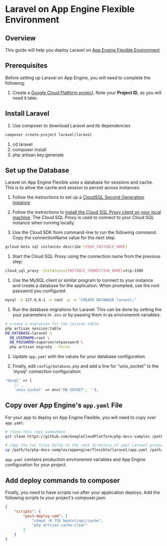 Laravel on App Engine Flexible Environment
==========================================

## Overview

This guide will help you deploy Laravel on [App Engine Flexible Environment][1]

## Prerequisites

Before setting up Laravel on App Engine, you will need to complete the following:

  1. Create a [Google Cloud Platform project][2]. Note your **Project ID**, as you will need it
     later.

## Install Laravel

1. Use composer to download Laravel and its dependencies
  ```sh
  composer create-project laravel/laravel
  ```

1. cd laravel
1. composer install
1. php artisan key:generate

## Set up the Database

Laravel on App Engine Flexible uses a database for sessions and cache. This is
to allow the cache and session to persist across instances.

1. Follow the instructions to set up a [CloudSQL Second Generation instance][3]

1. Follow the instructions to
  [install the Cloud SQL Proxy client on your local machine][4]. The Cloud SQL
  Proxy is used to connect to your Cloud SQL instance when running locally.

1. Use the Cloud SDK from command-line to run the following command. Copy the
  connectionName value for the next step.
  ```sh
  gcloud beta sql instances describe [YOUR_INSTANCE_NAME]
  ```

1. Start the Cloud SQL Proxy using the connection name from the previous step:
  ```sh
  cloud_sql_proxy -instances=[INSTANCE_CONNECTION_NAME]=tcp:3306
  ```

1. Use the MySQL client or similar program to connect to your instance and
  create a database for the application. When prompted, use the root password
  you configured:
  ```sh
  mysql -h 127.0.0.1 -u root -p -e "CREATE DATABASE laravel;"
  ```

1. Run the database migrations for Laravel. This can be done by setting the
  your parameters in `.env` or by passing them in as environemnt variables:
  ```sh
  # create a migration for the session table
  php artisan session:table
  DB_DATABASE=laravel \
    DB_USERNAME=root \
    DB_PASSWORD=supersecretpassword \
    php artisan migrate --force
  ```
1. Update `app.yaml` with the values for your database configuration.

1. Finally, edit `config/database.php` and add a line for "unix_socket" to the
  'mysql' connection configuration:
  ```php
  'mysql' => [
      // ...
      'unix_socket' => env('DB_SOCKET', ''),
  ```


## Copy over App Engine's `app.yaml` File

For your app to deploy on App Engine Flexible, you will need to copy over
`app.yaml`:

```sh
# clone this repo somewhere
git clone https://github.com/GoogleCloudPlatform/php-docs-samples /path/to/php-docs-samples

# copy the two files below to the root directory of your Laravel project
cp /path/to/php-docs-samples/appengine/flexible/laravel/app.yaml /path/to/laravel
```

`app.yaml` contains production environemnt variables and App Engine
configuration for your project.

## Add deploy commands to composer

Finally, you need to have scripts run after your application deploys. Add the
following scripts to your project's composer.json:

```json
{
    "scripts": {
        "post-deploy-cmd": [
            "chmod -R 755 bootstrap\/cache",
            "php artisan cache:clear"
        ]
    }
}
```

[1]: https://cloud.google.com/appengine/docs/flexible/
[2]: https://console.cloud.google.com
[3]: https://cloud.google.com/sql/docs/create-instance
[4]: https://cloud.google.com/sql/docs/external#install

